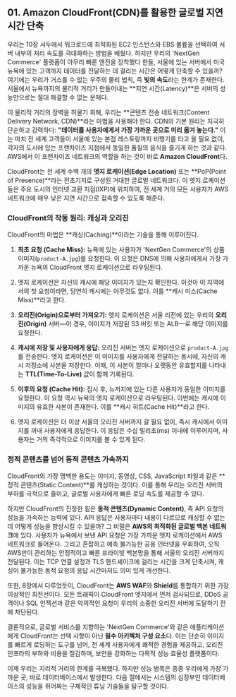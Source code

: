 ## 01. Amazon CloudFront(CDN)를 활용한 글로벌 지연 시간 단축

우리는 10장 서두에서 워크로드에 최적화된 EC2 인스턴스와 EBS 볼륨을 선택하여 서버 내부의 처리 속도를 극대화하는 방법을 배웠다. 하지만 우리의 'NextGen Commerce' 플랫폼이 아무리 빠른 엔진을 장착했다 한들, 서울에 있는 서버에서 미국 뉴욕에 있는 고객까지 데이터를 전달하는 데 걸리는 시간은 어떻게 단축할 수 있을까? 여기에는 우리가 거스를 수 없는 우주의 물리 법칙, 즉 **빛의 속도**라는 한계가 존재한다. 서울에서 뉴욕까지의 물리적 거리가 만들어내는 **지연 시간(Latency)**은 서버의 성능만으로는 절대 해결할 수 없는 문제다.

이 물리적 거리의 장벽을 허물기 위해, 우리는 **콘텐츠 전송 네트워크(Content Delivery Network, CDN)**라는 마법을 사용해야 한다. CDN의 기본 원리는 지극히 단순하고 강력하다: **"데이터를 사용자에게서 가장 가까운 곳으로 미리 옮겨 놓는다."** 이는 마치 전 세계 고객들이 서울에 있는 본점 레스토랑까지 비행기를 타고 올 필요 없이, 각자의 도시에 있는 프랜차이즈 지점에서 동일한 품질의 음식을 즐기게 하는 것과 같다. AWS에서 이 프랜차이즈 네트워크의 역할을 하는 것이 바로 **Amazon CloudFront**다.

CloudFront는 전 세계 수백 개의 **엣지 로케이션(Edge Location)** 또는 **PoP(Point of Presence)**라는 전초기지로 구성된 거대한 글로벌 네트워크다. 이 엣지 로케이션들은 주요 도시의 인터넷 교환 지점(IXP)에 위치하여, 전 세계 거의 모든 사용자가 AWS 네트워크에 매우 낮은 지연 시간으로 접속할 수 있도록 해준다.

### CloudFront의 작동 원리: 캐싱과 오리진

CloudFront의 마법은 **캐싱(Caching)**이라는 기술을 통해 이루어진다.



1.  **최초 요청 (Cache Miss):** 뉴욕에 있는 사용자가 'NextGen Commerce'의 상품 이미지(`product-A.jpg`)를 요청한다. 이 요청은 DNS에 의해 사용자에게서 가장 가까운 뉴욕의 CloudFront 엣지 로케이션으로 라우팅된다.
2.  엣지 로케이션은 자신의 캐시에 해당 이미지가 있는지 확인한다. 이것이 이 지역에서의 첫 요청이라면, 당연히 캐시에는 아무것도 없다. 이를 **캐시 미스(Cache Miss)**라고 한다.
3.  **오리진(Origin)으로부터 가져오기:** 엣지 로케이션은 서울 리전에 있는 우리의 **오리진(Origin)** 서버—이 경우, 이미지가 저장된 S3 버킷 또는 ALB—로 해당 이미지를 요청한다.
4.  **캐시에 저장 및 사용자에게 응답:** 오리진 서버는 엣지 로케이션으로 `product-A.jpg`를 전송한다. 엣지 로케이션은 이 이미지를 사용자에게 전달하는 동시에, 자신의 캐시 저장소에 사본을 저장한다. 이때, 이 사본이 얼마나 오랫동안 유효할지를 나타내는 **TTL(Time-To-Live)** 값이 함께 기록된다.

5.  **이후의 요청 (Cache Hit):** 잠시 후, 뉴저지에 있는 다른 사용자가 동일한 이미지를 요청한다. 이 요청 역시 뉴욕의 엣지 로케이션으로 라우팅된다. 이번에는 캐시에 이미지의 유효한 사본이 존재한다. 이를 **캐시 히트(Cache Hit)**라고 한다.
6.  엣지 로케이션은 더 이상 서울의 오리진 서버까지 갈 필요 없이, 즉시 캐시에서 이미지를 꺼내 사용자에게 응답한다. 이 응답은 수십 밀리초(ms) 이내에 이루어지며, 사용자는 거의 즉각적으로 이미지를 볼 수 있게 된다.

### 정적 콘텐츠를 넘어 동적 콘텐츠 가속까지

CloudFront의 가장 명백한 용도는 이미지, 동영상, CSS, JavaScript 파일과 같은 **정적 콘텐츠(Static Content)**를 캐싱하는 것이다. 이를 통해 우리는 오리진 서버의 부하를 극적으로 줄이고, 글로벌 사용자에게 빠른 로딩 속도를 제공할 수 있다.

하지만 CloudFront의 진정한 힘은 **동적 콘텐츠(Dynamic Content)**, 즉 API 요청의 성능을 가속하는 능력에 있다. API 응답은 사용자마다 내용이 다르므로 캐싱할 수 없는데 어떻게 성능을 향상시킬 수 있을까? 그 비밀은 **AWS의 최적화된 글로벌 백본 네트워크**에 있다. 사용자가 뉴욕에서 보낸 API 요청은 가장 가까운 엣지 로케이션에서 AWS 네트워크로 들어온다. 그리고 혼잡하고 예측 불가능한 공용 인터넷을 우회하여, 오직 AWS만이 관리하는 안정적이고 빠른 프라이빗 백본망을 통해 서울의 오리진 서버까지 전달된다. 이는 TCP 연결 설정과 TLS 핸드셰이크에 걸리는 시간을 크게 단축시켜, 캐싱이 불가능한 동적 요청의 응답 시간마저도 의미 있게 개선한다.

또한, 8장에서 다루었듯이, CloudFront는 **AWS WAF**와 **Shield**를 통합하기 위한 가장 이상적인 최전선이다. 모든 트래픽이 CloudFront 엣지에서 먼저 검사되므로, DDoS 공격이나 SQL 인젝션과 같은 악의적인 요청이 우리의 소중한 오리진 서버에 도달하기 전에 차단된다.

결론적으로, 글로벌 서비스를 지향하는 'NextGen Commerce'와 같은 애플리케이션에게 CloudFront는 선택 사항이 아닌 **필수 아키텍처 구성 요소**다. 이는 단순히 이미지를 빠르게 로딩하는 도구를 넘어, 전 세계 사용자에게 쾌적한 경험을 제공하고, 오리진 인프라의 부하와 비용을 절감하며, 보안을 강화하는 다목적 성능 효율성 플랫폼이다.

이제 우리는 지리적 거리의 한계를 극복했다. 하지만 성능 병목은 종종 우리에게 가장 가까운 곳, 바로 데이터베이스에서 발생한다. 다음 절에서는 시스템의 심장부인 데이터베이스의 성능을 쥐어짜는 구체적인 튜닝 기술들을 탐구할 것이다.